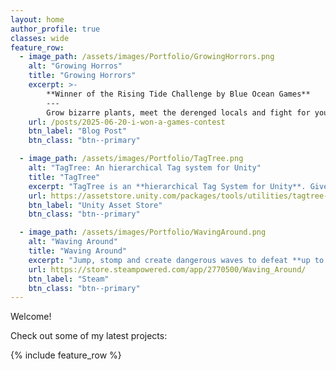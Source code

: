 ```yaml
---
layout: home
author_profile: true
classes: wide
feature_row:
  - image_path: /assets/images/Portfolio/GrowingHorrors.png
    alt: "Growing Horros"
    title: "Growing Horrors"
    excerpt: >-
        **Winner of the Rising Tide Challenge by Blue Ocean Games**
        ---
        Grow bizarre plants, meet the derenged locals and fight for your survival in this **horror farming simulator**.
    url: /posts/2025-06-20-i-won-a-games-contest
    btn_label: "Blog Post"
    btn_class: "btn--primary"

  - image_path: /assets/images/Portfolio/TagTree.png
    alt: "TagTree: An hierarchical Tag system for Unity"
    title: "TagTree"
    excerpt: "TagTree is an **hierarchical Tag System for Unity**. Give as many tags as you like to any object (not only GameObjects!) and easily compare Tags at any level of the tree!"
    url: https://assetstore.unity.com/packages/tools/utilities/tagtree-319017
    btn_label: "Unity Asset Store"
    btn_class: "btn--primary"

  - image_path: /assets/images/Portfolio/WavingAround.png
    alt: "Waving Around"
    title: "Waving Around"
    excerpt: "Jump, stomp and create dangerous waves to defeat **up to 4 of your friends locally or online** in this cute competitive arena!"
    url: https://store.steampowered.com/app/2770500/Waving_Around/
    btn_label: "Steam"
    btn_class: "btn--primary"
---
```


Welcome!

Check out some of my latest projects:

{% include feature_row %}